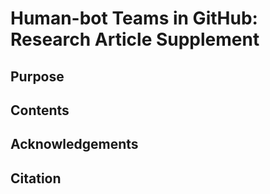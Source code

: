 # Human-bot Teams in GitHub: Research Article Supplement

## Purpose
## Contents
## Acknowledgements
## Citation 




